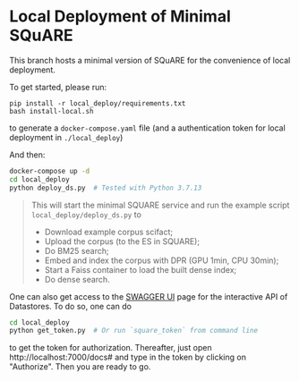 # Local Deployment of Minimal SQuARE

This branch hosts a minimal version of SQuARE for the convenience of local deployment.

To get started, please run:
```
pip install -r local_deploy/requirements.txt
bash install-local.sh
```
to generate a `docker-compose.yaml` file (and a authentication token for local deployment in `./local_deploy`)

And then:
```bash
docker-compose up -d
cd local_deploy
python deploy_ds.py  # Tested with Python 3.7.13 
```

> This will start the minimal SQUARE service and run the example script `local_deploy/deploy_ds.py` to 
> - Download example corpus scifact;
> - Upload the corpus (to the ES in SQUARE);
> - Do BM25 search;
> - Embed and index the corpus with DPR (GPU 1min, CPU 30min);
> - Start a Faiss container to load the built dense index;
> - Do dense search.

One can also get access to the [SWAGGER UI](https://swagger.io/tools/swagger-ui/) page for the interactive API of Datastores. To do so, one can do 
```bash
cd local_deploy
python get_token.py  # Or run `square_token` from command line
```
to get the token for authorization. Thereafter, just open http://localhost:7000/docs# and type in the token by clicking on "Authorize". Then you are ready to go.
